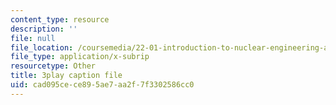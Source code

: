 ```yaml
---
content_type: resource
description: ''
file: null
file_location: /coursemedia/22-01-introduction-to-nuclear-engineering-and-ionizing-radiation-fall-2016/cad095cece895ae7aa2f7f3302586cc0_YLp8RziRbpg.vtt
file_type: application/x-subrip
resourcetype: Other
title: 3play caption file
uid: cad095ce-ce89-5ae7-aa2f-7f3302586cc0
---
```

